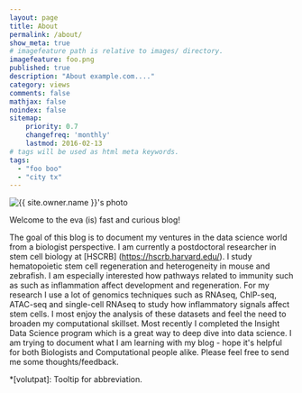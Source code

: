 ```yaml
---
layout: page
title: About
permalink: /about/
show_meta: true
# imagefeature path is relative to images/ directory.
imagefeature: foo.png
published: true
description: "About example.com...."
category: views
comments: false
mathjax: false
noindex: false
sitemap:
    priority: 0.7
    changefreq: 'monthly'
    lastmod: 2016-02-13
# tags will be used as html meta keywords.    
tags:
  - "foo boo"
  - "city tx"
---
```


<div class="post-author text-center">                       
            <img src="{{ site.urlimg }}{{ site.owner.avatar }}" alt="{{ site.owner.name }}'s photo" itemprop="image" class="post-avatar img-circle img-responsive"/> 
<span class="social-icons" style="padding-top: 10px; padding-bottom: 1px;">
<a href="{{ site.url }}/cv" title="Curriculum Vitae" class="social-icons"><i class="iconm iconm-profile" style="vertical-align: top;"></i></a>
<a href="{{ site.url }}/about/publications/" class="social-icons" title="Publications"><i class="iconm iconm-file-pdf"></i></a>
<a href="{{ site.owner.linkedin }}" class="social-icons" title="LinkedIn profile"><i class="iconm iconm-linkedin2"></i></a>
</span>
</div>

Welcome to the eva (is) fast and curious blog!

The goal of this blog is to document my ventures in the data science world from a biologist perspective. I am currently a postdoctoral researcher in stem cell biology at  [HSCRB] (https://hscrb.harvard.edu/). I study hematopoietic stem cell regeneration and heterogeneity in mouse and zebrafish. I am especially interested how pathways related to immunity such as such as inflammation affect development and regeneration. For my research I use a lot of genomics techniques such as RNAseq, ChIP-seq, ATAC-seq and single-cell RNAseq to study how inflammatory signals affect stem cells. I most enjoy the analysis of these datasets and feel the need to broaden my computational skillset. Most recently I completed the Insight Data Science program which is a great way to deep dive into data science. I am trying to document what I am learning with my blog - hope it's helpful for both Biologists and Computational people alike. Please feel free to send me some thoughts/feedback. 

*[volutpat]: Tooltip for abbreviation.
